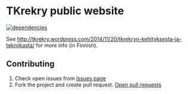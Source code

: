 # TKrekry public website

[![dependencies](https://david-dm.org/tkrekry/tkrkery-site-v2.png)](https://david-dm.org/tkrekry/tkrkery-site-v2)

See http://tkrekry.wordpress.com/2014/11/20/tkrekryn-kehityksesta-ja-tekniikasta/ for more info (in Finnish).

## Contributing

1. Check open issues from [Issues page](https://github.com/tkrekry/tkrekry-site/issues)
2. Fork the project and create pull request. [Open pull requests](https://help.github.com/articles/using-pull-requests/)
